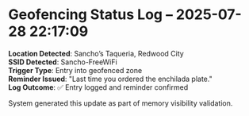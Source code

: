 # Geofencing Status Log – 2025-07-28 22:17:09

**Location Detected**: Sancho’s Taqueria, Redwood City  
**SSID Detected**: Sancho-FreeWiFi  
**Trigger Type**: Entry into geofenced zone  
**Reminder Issued**: "Last time you ordered the enchilada plate."  
**Log Outcome**: ✅ Entry logged and reminder confirmed

System generated this update as part of memory visibility validation.
